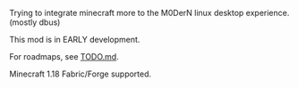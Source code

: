 Trying to integrate minecraft more to the M0DerN linux desktop experience. (mostly dbus)

This mod is in EARLY development.

For roadmaps, see [TODO.md](./TODO.md).

Minecraft 1.18 Fabric/Forge supported.
